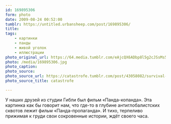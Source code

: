 ```yaml
---
id: 169895306
form: photo
date: 2009-08-24 00:52:00
tumblr: https://untitled.urbansheep.com/post/169895306/
title:
tags:
    - картинки
    - панды
    - живой уголок
    - иллюстрации
photo_original_url: https://64.media.tumblr.com/eAjcQX6ADbp8l5g2cJSsMs54_500.jpg
photo: /media/169895306.jpg
photo_caption: 
photo_source:
photo_source_url: https://catastrofe.tumblr.com/post/43058082/survival-of-the-best-equipped
photo_source_title: catastrofe

---
```


<p>У наших друзей из студии Гибли был фильм «Панда-копанда». Эта картинка как бы говорит нам, что где-то в глубине антиглобалистских сквотов лежит фильм «Панда-пропаганда». И тихо, терпеливо прижимая к груди свои сокровенные истории, ждёт своего часа.</p>

